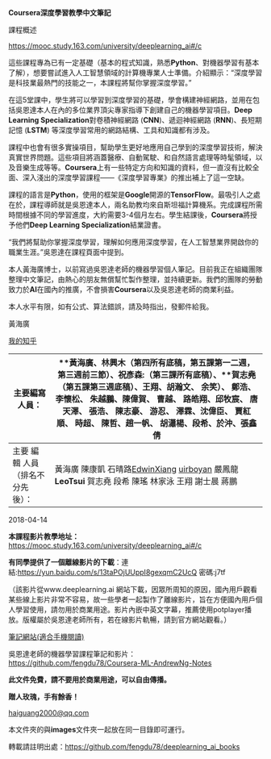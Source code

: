 ﻿**Coursera深度學習教學中文筆記**

課程概述

https://mooc.study.163.com/university/deeplearning_ai#/c

這些課程專為已有一定基礎（基本的程式知識，熟悉**Python**、對機器學習有基本了解），想要嘗試進入人工智慧領域的計算機專業人士準備。介紹顯示：“深度學習是科技業最熱門的技能之一，本課程將幫你掌握深度學習。”

在這5堂課中，學生將可以學習到深度學習的基礎，學會構建神經網路，並用在包括吳恩達本人在內的多位業界頂尖專家指導下創建自己的機器學習項目。**Deep Learning Specialization**對卷積神經網路 (**CNN**)、遞迴神經網路 (**RNN**)、長短期記憶 (**LSTM**) 等深度學習常用的網路結構、工具和知識都有涉及。

課程中也會有很多實操項目，幫助學生更好地應用自己學到的深度學習技術，解決真實世界問題。這些項目將涵蓋醫療、自動駕駛、和自然語言處理等時髦領域，以及音樂生成等等。**Coursera**上有一些特定方向和知識的資料，但一直沒有比較全面、深入淺出的深度學習課程——《深度學習專業》的推出補上了這一空缺。

課程的語言是**Python**，使用的框架是**Google**開源的**TensorFlow**。最吸引人之處在於，課程導師就是吳恩達本人，兩名助教均來自斯坦福計算機系。完成課程所需時間根據不同的學習進度，大約需要3-4個月左右。學生結課後，**Coursera**將授予他們**Deep Learning Specialization**結業證書。

“我們將幫助你掌握深度學習，理解如何應用深度學習，在人工智慧業界開啟你的職業生涯。”吳恩達在課程頁面中提到。

本人黃海廣博士，以前寫過吳恩達老師的機器學習個人筆記。目前我正在組織團隊整理中文筆記，由熱心的朋友無償幫忙製作整理，並持續更新。我們的團隊的勞動致力於**AI**在國內的推廣，不會損害**Coursera**以及吳恩達老師的商業利益。

本人水平有限，如有公式、算法錯誤，請及時指出，發郵件給我。

黃海廣

[我的知乎](https://www.zhihu.com/people/fengdu78/activities)

| 主要編寫人員：                     | **黃海廣、林興木（第四所有底稿，第五課第一二週，第三週前三節）、祝彥森:（第三課所有底稿）、**賀志堯（第五課第三週底稿）、王翔、胡瀚文、 余笑）、 鄭浩、李懷松、 朱越鵬、陳偉賀、 曹越、 路皓翔、邱牧宸、 唐天澤、 張浩、 陳志豪、 游忍、 澤霖、沈偉臣、 賈紅順、 時超、 陳哲、趙一帆、 胡瀟楊、段希、於沖、張鑫倩 |
| ---------------------------------- | ------------------------------------------------------------ |
| 主要  編輯  人員（排名不分先後）： | 黃海廣 陳康凱 石晴路[EdwinXiang](https://gitee.com/EdwinXiang) [uirboyan](https://gitee.com/uirboyan) 嚴鳳龍**LeoTsui** 賀志堯 段希 陳瑤 林家泳 王翔 謝士晨 蔣鵬 |

2018-04-14

**本課程影片教學地址：**<https://mooc.study.163.com/university/deeplearning_ai#/c>

**有同學提供了一個離線影片的下載**：連結:https://yun.baidu.com/s/13taPOjUUppI8gexqmC2UcQ 密碼:j7tf

（該影片從www.deeplearning.ai 網站下載，因眾所周知的原因，國內用戶觀看某些線上影片非常不容易，故一些學者一起製作了離線影片，旨在方便國內用戶個人學習使用，請勿用於商業用途。影片內嵌中英文字幕，推薦使用potplayer播放。版權屬於吳恩達老師所有，若在線影片軌暢，請到官方網站觀看。）

[筆記網站(適合手機閱讀)](http://www.ai-start.com)

吳恩達老師的機器學習課程筆記和影片：https://github.com/fengdu78/Coursera-ML-AndrewNg-Notes

**此文件免費，請不要用於商業用途，可以自由傳播。**

**贈人玫瑰，手有餘香！**

haiguang2000@qq.com

本文件夾的與**images**文件夾一起放在同一目錄即可運行。

轉載請註明出處：https://github.com/fengdu78/deeplearning_ai_books